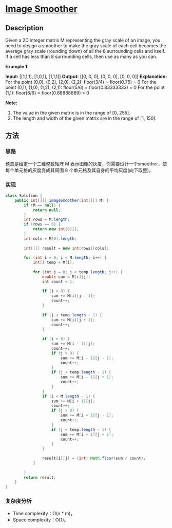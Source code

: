 # [Image Smoother][title]

## Description

Given a 2D integer matrix M representing the gray scale of an image, you need to design a smoother to make the gray scale of each cell becomes the average gray scale (rounding down) of all the 8 surrounding cells and itself. If a cell has less than 8 surrounding cells, then use as many as you can.

**Example 1:**

**Input:**
[[1,1,1],
 [1,0,1],
 [1,1,1]]
**Output:**
[[0, 0, 0],
 [0, 0, 0],
 [0, 0, 0]]
**Explanation:**
For the point (0,0), (0,2), (2,0), (2,2): floor(3/4) = floor(0.75) = 0
For the point (0,1), (1,0), (1,2), (2,1): floor(5/6) = floor(0.83333333) = 0
For the point (1,1): floor(8/9) = floor(0.88888889) = 0

**Note:**

1.  The value in the given matrix is in the range of [0, 255].
2.  The length and width of the given matrix are in the range of [1, 150].


## 方法 

### 思路

题意是给定一个二维整数矩阵 M 表示图像的灰度，你需要设计一个smoother，使每个单元格的灰度变成其周围 8 个单元格及其自身的平均灰度(向下取整)。

### 实现
```java
class Solution {
    public int[][] imageSmoother(int[][] M) {
        if (M == null) {
            return null;
        }
        int rows = M.length;
        if (rows == 0) {
            return new int[0][];
        }
        int cols = M[0].length;
        
        int[][] result = new int[rows][cols];
        
        for (int i = 0; i < M.length; i++) {
            int[] temp = M[i];
            
            for (int j = 0; j < temp.length; j++) {
                double sum = M[i][j];
                int count = 1;
                
                if (j > 0) {
                    sum += M[i][j - 1];
                    count++;
                }
                
                if (j < temp.length - 1) {
                    sum += M[i][j + 1];
                    count++;
                }
                
                if (i > 0) {
                    sum += M[i - 1][j];
                    count++;
                    if (j > 0) {
                        sum += M[i - 1][j - 1];
                        count++;
                    }
                    if (j < temp.length - 1) {
                        sum += M[i - 1][j + 1];
                        count++;
                    }
                } 
                if (i < M.length - 1) {
                    sum += M[i + 1][j];
                    count++;
                    if (j > 0) {
                        sum += M[i + 1][j - 1];
                        count++;
                    }
                    if (j < temp.length - 1) {
                        sum += M[i + 1][j + 1];
                        count++;
                    }
                }
                
                result[i][j] = (int) Math.floor(sum / count);
            }
            
        }
        return result;
    }
}
```

### 复杂度分析

- Time complexity：O(n * m)。
- Space complexity：O(1)。


[title]: https://leetcode.com/problems/image-smoother/